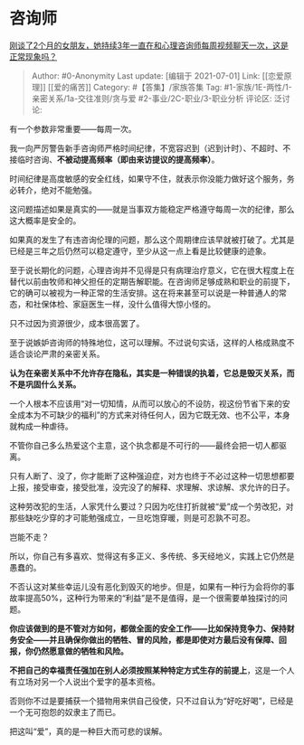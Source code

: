 # 咨询师
[刚谈了2个月的女朋友，她持续3年一直在和心理咨询师每周视频聊天一次，这是正常现象吗？](https://www.zhihu.com/question/466758235/answer/1971690509)

> Author: #0-Anonymity
> Last update: [编辑于 2021-07-01]
> Link: [[恋爱原理]] [[爱的痛苦]]
> Category: #【答集】/家族答集
> Tag: #1-家族/1E-两性/1-亲密关系/1a-交往准则/贪与爱 #2-事业/2C-职业/3-职业分析
> 评论区:
> 泛讨论:

有一个参数非常重要——每周一次。

我一向严厉警告新手咨询师严格时间纪律，不宽容迟到（迟到计时）、不超时、不接临时咨询、**不被动提高频率（即由来访提议的提高频率）**。

时间纪律是高度敏感的安全红线，如果守不住，就表示你没能力做好这个服务，务必转介，绝对不能勉强。

这问题描述如果是真实的——就是当事双方能稳定严格遵守每周一次的纪律，那么这大概率是安全的。

如果真的发生了有违咨询伦理的问题，那么这个周期律应该早就被打破了。尤其是已经是三年之后仍然可以稳定遵守，至少从这一点上看是比较健康的迹象。

至于说长期化的问题，心理咨询并不见得是只有病理治疗意义，它在很大程度上在替代以前由牧师和神父担任的定期告解职能。在咨询师足够成熟和职业的前提下，它的确可以被视为一种正常的生活安排。这在将来甚至可以说是一种普通人的常态，和社保体检、家庭医生一样，没什么值得大惊小怪的。

只不过因为资源很少，成本很高罢了。

至于说嫉妒咨询师的特殊地位，这可以理解。不过说句实话，这样的人格成熟度不适合谈论严肃的亲密关系。

**认为在亲密关系中不允许存在隐私，其实是一种错误的执着，它总是毁灭关系，而不是巩固什么关系。**

一个人根本不应该用“对一切知情，从而可以放心的不设防，视这份节省下来的安全成本为不可缺少的福利”的方式来对待任何人，因为它既无效、也不公平，本身就构成一种虐待。

不管你自己多么热爱这个主意，这个执念都是不可行的——最终会把一切人都驱离。

只有人断了、没了，你才能断了这种强迫症，对方也终于不必过这种一切思想都要上报，接受审查，接受批准，没完没了的解释、求理解、求谅解、求允许的日子。

这种劳改犯的生活，人家凭什么要过？只因为吃住打折就被“爱”成一个劳改犯，对那些缺吃少穿的才可能勉强成立，一旦吃饱穿暖，则是可忍孰不可忍。

岂能不走？

所以，你自己有多喜欢、觉得这有多正义、多传统、多天经地义，实践上它仍然是愚蠢的。

不否认这对某些幸运儿没有恶化到毁灭的地步。但是，如果有一种行为会将你的事故率提高50%，这种行为带来的“利益”是不是值得，是一个很需要单独探讨的问题。

**你应该做到的是不管对方如何，都做全面的安全工作——比如保持竞争力、保持财务安全——并且确保你做出的牺牲、冒的风险，都是即使对方最后没有保障、回报，你仍然愿意做的牺牲和风险。**

**不把自己的幸福责任强加在别人必须按照某种特定方式生存的前提上**，这是一个人有立场对另一个人说出个爱字的基本资格。

否则你不过是要捕获一个猎物用来供自己役使，只不过自认为“好吃好喝”，已经是一个无可抱怨的奴隶主了而已。

把这叫“爱”，真的是一种巨大而可悲的误解。
